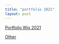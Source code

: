 ```yaml
---
title: "portfolio 2021"
layout: post
---
```


[Portfolio Wix 2021](https://lukekeatinglk03.wixsite.com/website)

<a href="/_posts/other.html">Other</a>


